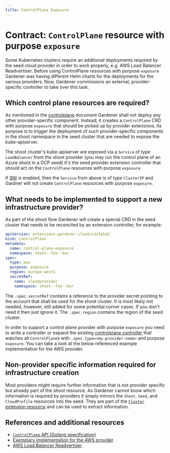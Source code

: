 ```yaml
---
title: ControlPlane Exposure
---
```


# Contract: `ControlPlane` resource with purpose `exposure`

Some Kubernetes clusters require an additional deployments required by the seed cloud provider in order to work properly, e.g. AWS Load Balancer Readvertiser.
Before using ControlPlane resources with purpose `exposure` Gardener was having different Helm charts for the deployments for the various providers.
Now, Gardener commissions an external, provider-specific controller to take over this task.

## Which control plane resources are required?

As mentioned in the [controlplane](controlplane.md) document Gardener shall not deploy any other provider-specific component.
Instead, it creates a `ControlPlane` CRD with purpose `exposure` that should be picked up by provider extensions.
Its purpose is to trigger the deployment of such provider-specific components in the shoot namespace in the seed cluster that are needed to expose the kube-apiserver.

The shoot cluster's kube-apiserver are exposed via a `Service` of type `LoadBalancer` from the shoot provider (you may run the control plane of an Azure shoot in a GCP seed) it's the seed provider extension controller that should act on the `ControlPlane` resources with purpose `exposure`.

If [SNI](https://github.com/gardener/gardener/blob/master/docs/proposals/08-shoot-apiserver-via-sni.md) is enabled, then the `Service` from above is of type `ClusterIP` and  Gardner will not create `ControlPlane` resources with purpose `exposure`.

## What needs to be implemented to support a new infrastructure provider?

As part of the shoot flow Gardener will create a special CRD in the seed cluster that needs to be reconciled by an extension controller, for example:

```yaml
apiVersion: extensions.gardener.cloud/v1alpha1
kind: ControlPlane
metadata:
  name: control-plane-exposure
  namespace: shoot--foo--bar
spec:
  type: aws
  purpose: exposure
  region: europe-west1
  secretRef:
    name: cloudprovider
    namespace: shoot--foo--bar
```

The `.spec.secretRef` contains a reference to the provider secret pointing to the account that shall be used for the shoot cluster.
It is most likely not needed, however, still added for some potential corner cases.
If you don't need it then just ignore it.
The `.spec.region` contains the region of the seed cluster.

In order to support a control plane provider with purpose `exposure` you need to write a controller or expand the existing [controlplane controller](controlplane.md) that watches all `ControlPlane`s with `.spec.type=<my-provider-name>` and purpose `exposure`.
You can take a look at the below referenced example implementation for the AWS provider.

## Non-provider specific information required for infrastructure creation

Most providers might require further information that is not provider specific but already part of the shoot resource.
As Gardener cannot know which information is required by providers it simply mirrors the `Shoot`, `Seed`, and `CloudProfile` resources into the seed.
They are part of the [`Cluster` extension resource](cluster.md) and can be used to extract information.

## References and additional resources

* [`ControlPlane` API (Golang specification)](../../pkg/apis/extensions/v1alpha1/types_controlplane.go)
* [Exemplary implementation for the AWS provider](https://github.com/gardener/gardener-extension-provider-aws/tree/master/pkg/controller/controlplane)
* [AWS Load Balancer Readvertiser](https://github.com/gardener/aws-lb-readvertiser)
